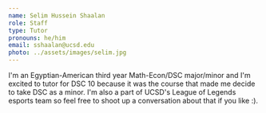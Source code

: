 ```yaml
---
name: Selim Hussein Shaalan
role: Staff
type: Tutor
pronouns: he/him
email: sshaalan@ucsd.edu
photo: ../assets/images/selim.jpg
---
```


I'm an Egyptian-American third year Math-Econ/DSC major/minor and I'm excited to tutor for DSC 10 because it was the course that made me decide to take DSC as a minor. I'm also a part of UCSD's League of Legends esports team so feel free to shoot up a conversation about that if you like :).